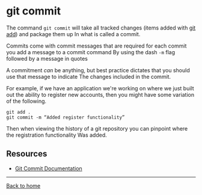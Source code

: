 # git commit

The command `git commit` will take all tracked changes (items added with [git add](./ADD.md)) and package them up In what is called a commit.

Commits come with commit messages that are required for each commit you add a message to a commit command By using the dash `-m`  flag followed by a message in quotes

A commitment _can_ be anything, but best practice dictates that you should use that message to indicate The changes included in the commit.

For example, if we have an application we're working on where we just built out the ability to register new accounts, then you might have some variation of the following. 

```
git add .
git commit -m “Added register functionality”
```

Then when viewing the history of a git repository you can pinpoint where the registration functionality Was added.

## Resources

- [Git Commit Documentation](https://git-scm.com/docs/git-commit)

---

[Back to home](../README.md)
